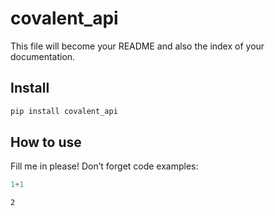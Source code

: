 # covalent_api

<!-- WARNING: THIS FILE WAS AUTOGENERATED! DO NOT EDIT! -->

This file will become your README and also the index of your
documentation.

## Install

``` sh
pip install covalent_api
```

## How to use

Fill me in please! Don’t forget code examples:

``` python
1+1
```

    2

